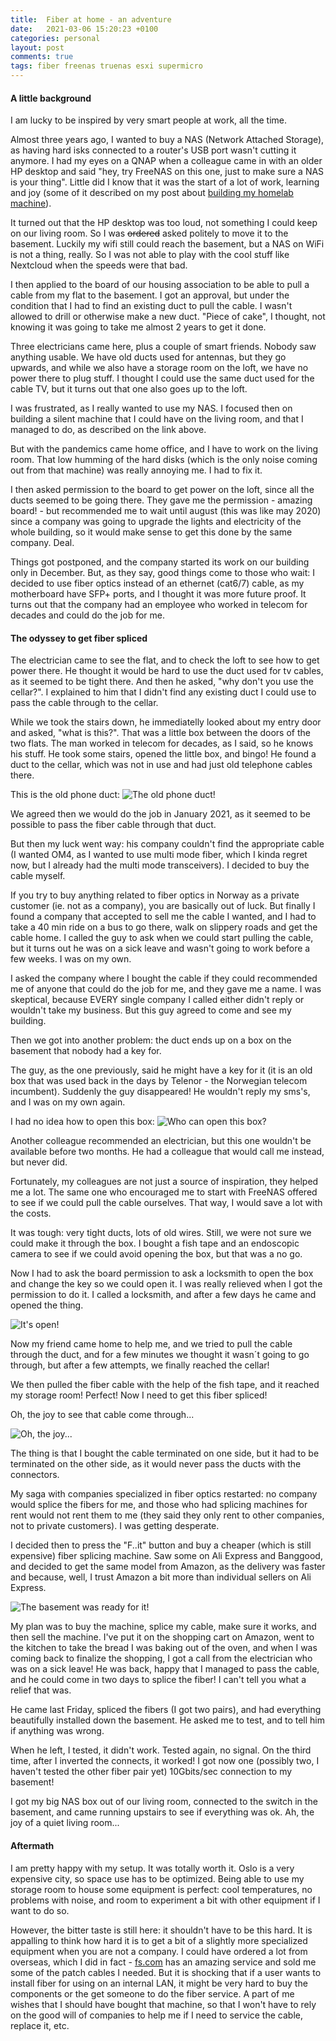 ```yaml
---
title:  Fiber at home - an adventure
date:   2021-03-06 15:20:23 +0100
categories: personal
layout: post
comments: true
tags: fiber freenas truenas esxi supermicro
---
```


#### A little background

I am lucky to be inspired by very smart people at work, all the time. 

Almost three years ago, I wanted to buy a NAS (Network Attached Storage), as having hard isks connected to a router's USB port wasn't cutting it anymore. I had my eyes on a QNAP when a colleague came in with an older HP desktop and said "hey, try FreeNAS on this one, just to make sure a NAS is your thing". Little did I know that it was the start of a lot of work, learning and joy (some of it described on my post about [building my homelab machine](https://francisaugusto.com/2019/Building-a-Supermicro-based-Freenas/)).

It turned out that the HP desktop was too loud, not something I could keep on our living room. So I was ~~ordered~~ asked politely to move it to the basement. Luckily my wifi still could reach the basement, but a NAS on WiFi is not a thing, really. So I was not able to play with the cool stuff like Nextcloud when the speeds were that bad.

I then applied to the board of our housing association to be able to pull a cable from my flat to the basement. I got an approval, but under the condition that I had to find an existing duct to pull the cable. I wasn't allowed to drill or otherwise make a new duct. "Piece of cake", I thought, not knowing it was going to take me almost 2 years to get it done. 

Three electricians came here, plus a couple of smart friends. Nobody saw anything usable. We have old ducts used for antennas, but they go upwards, and while we also have a storage room on the loft, we have no power there to plug stuff. I thought I could use the same duct used for the cable TV, but it turns out that one also goes up to the loft.

I was frustrated, as I really wanted to use my NAS. I focused then on building a silent machine that I could have on the living room, and that I managed to do, as described on the link above.

But with the pandemics came home office, and I have to work on the living room. That low humming of the hard disks (which is the only noise coming out from that machine) was really annoying me. I had to fix it.

I then asked permission to the board to get power on the loft, since all the ducts seemed to be going there. They gave me the permission - amazing board! - but recommended me to wait until august (this was like may 2020) since a company was going to upgrade the lights and electricity of the whole building, so it would make sense to get this done by the same company. Deal. 

Things got postponed, and the company started its work on our building only in December. But, as they say, good things come to those who wait: I decided to use fiber optics instead of an ethernet (cat6/7) cable, as my motherboard have SFP+ ports, and I thought it was more future proof. It turns out that the company had an employee who worked in telecom for decades and could do the job for me.

#### The odyssey to get fiber spliced

The electrician came to see the flat, and to check the loft to see how to get power there. He thought it would be hard to use the duct used for tv cables, as it seemed to be tight there. And then he asked, "why don't you use the cellar?". I explained to him that I didn't find any existing duct I could use to pass the cable through to the cellar.

While we took the stairs down, he immediatelly looked about my entry door and asked, "what is this?". That was a little box between the doors of the two flats. The man worked in telecom for decades, as I said, so he knows his stuff. He took some stairs, opened the little box, and bingo! He found a duct to the cellar, which was not in use and had just old telephone cables there. 

This is the old phone duct:
![The old phone duct!](../../assets/2021/telephoneduct2.jpg "The old phone duct!")

We agreed then we would do the job in January 2021, as it seemed to be possible to pass the fiber cable through that duct. 

But then my luck went way: his company couldn't find the appropriate cable (I wanted OM4, as I wanted to use multi mode fiber, which I kinda regret now, but I already had the multi mode transceivers). I decided to buy the cable myself. 

If you try to buy anything related to fiber optics in Norway as a private customer (ie. not as a company), you are basically out of luck. But finally I found a company that accepted to sell me the cable I wanted, and I had to take a 40 min ride on a bus to go there, walk on slippery roads and get the cable home. I called the guy to ask when we could start pulling the cable, but it turns out he was on a sick leave and wasn't going to work before a few weeks. I was on my own.

I asked the company where I bought the cable if they could recommended me of anyone that could do the job for me, and they gave me a name. I was skeptical, because EVERY single company I called either didn't reply or wouldn't take my business. But this guy agreed to come and see my building. 

Then we got into another problem: the duct ends up on a box on the basement that nobody had a key for. 

The guy, as the one previously, said he might have a key for it (it is an old box that was used back in the days by Telenor - the Norwegian telecom incumbent). Suddenly the guy disappeared! He wouldn't reply my sms's, and I was on my own again.

I had no idea how to open this box:
![Who can open this box?](../../assets/2021/thebox.jpeg "Who can open this box?")

Another colleague recommended an electrician, but this one wouldn't be available before two months. He had a colleague that would call me instead, but never did.

Fortunately, my colleagues are not just a source of inspiration, they helped me a lot. The same one who encouraged me to start with FreeNAS offered to see if we could pull the cable ourselves. That way, I would save a lot with the costs. 

It was tough: very tight ducts, lots of old wires. Still, we were not sure we could make it through the box. I bought a fish tape and an endoscopic camera to see if we could avoid opening the box, but that was a no go. 

Now I had to ask the board permission to ask a locksmith to open the box and change the key so we could open it. I was really relieved when I got the permission to do it. I called a locksmith, and after a few days he came and opened the thing.

![It's open!](../../assets/2021/openbox.jpeg "It's open!")

Now my friend came home to help me, and we tried to pull the cable through the duct, and for a few minutes we thought it wasn´t going to go through, but after a few attempts, we finally reached the cellar!

We then pulled the fiber cable with the help of the fish tape, and it reached my storage room! Perfect! Now I need to get this fiber spliced!

Oh, the joy to see that cable come through...

![Oh, the joy...](../../assets/2021/fiberarrived.jpeg "Oh, the joy...")

The thing is that I bought the cable terminated on one side, but it had to be terminated on the other side, as it would never pass the ducts with the connectors.

My saga with companies specialized in fiber optics restarted: no company would splice the fibers for me, and those who had splicing machines for rent would not rent them to me (they said they only rent to other companies, not to private customers). I was getting desperate.

I decided then to press the "F..it" button and buy a cheaper (which is still expensive) fiber splicing machine. Saw some on Ali Express and Banggood, and decided to get the same model from Amazon, as the delivery was faster and because, well, I trust Amazon a bit more than individual sellers on Ali Express.

![The basement was ready for it!](../../assets/2021/Basement.jpeg "The basement was ready for it!")

My plan was to buy the machine, splice my cable, make sure it works, and then sell the machine. I've put it on the shopping cart on Amazon, went to the kitchen to take the bread I was baking out of the oven, and when I was coming back to finalize the shopping, I got a call from the electrician who was on a sick leave! He was back, happy that I managed to pass the cable, and he could come in two days to splice the fiber! I can't tell you what a relief that was.

He came last Friday, spliced the fibers (I got two pairs), and had everything beautifully installed down the basement. He asked me to test, and to tell him if anything was wrong.

When he left, I tested, it didn't work. Tested again, no signal. On the third time, after I inverted the connects, it worked! I got now one (possibly two, I haven't tested the other fiber pair yet) 10Gbits/sec connection to my basement! 

I got my big NAS box out of our living room, connected to the switch in the basement, and came running upstairs to see if everything was ok. Ah, the joy of a quiet living room... 

#### Aftermath

I am pretty happy with my setup. It was totally worth it. Oslo is a very expensive city, so space use has to be optimized. Being able to use my storage room to house some equipment is perfect: cool temperatures, no problems with noise, and room to experiment a bit with other equipment if I want to do so.

However, the bitter taste is still here: it shouldn't have to be this hard. It is appalling to think how hard it is to get a bit of a slightly more specialized equipment when you are not a company. I could have ordered a lot from overseas, which I did in fact - [fs.com](https://fs.com) has an amazing service and sold me some of the patch cables I needed. But it is shocking that if a user wants to install fiber for using on an internal LAN, it might be very hard to buy the components or the get someone to do the fiber service. A part of me wishes that I should have bought that machine, so that I won't have to rely on the good will of companies to help me if I need to service the cable, replace it, etc. 
